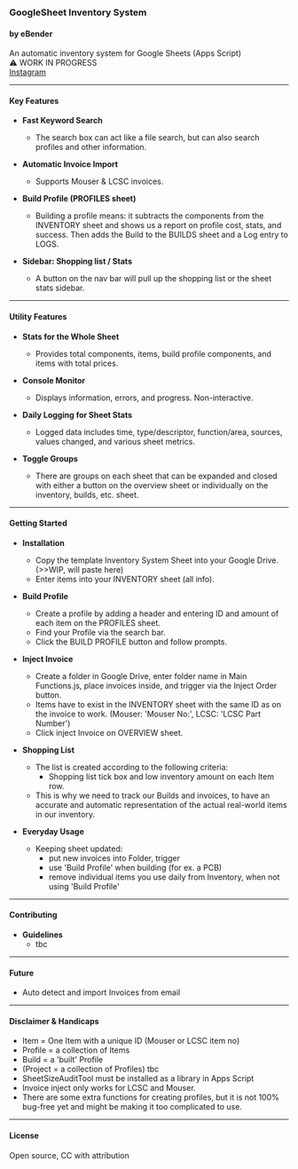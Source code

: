 ### GoogleSheet Inventory System

#### by eBender

An automatic inventory system for Google Sheets (Apps Script)  
⚠️ WORK IN PROGRESS  
[Instagram](https://www.instagram.com/zen.diy)

---

#### Key Features

- **Fast Keyword Search**
  - The search box can act like a file search, but can also search profiles and other information.

- **Automatic Invoice Import**
  - Supports Mouser & LCSC invoices.

- **Build Profile (PROFILES sheet)**
  - Building a profile means: it subtracts the components from the INVENTORY sheet and shows us a report on profile cost, stats, and success. Then adds the Build to the BUILDS sheet and a Log entry to LOGS.

- **Sidebar: Shopping list / Stats**
  - A button on the nav bar will pull up the shopping list or the sheet stats sidebar.

---

#### Utility Features

- **Stats for the Whole Sheet**
  - Provides total components, items, build profile components, and items with total prices.

- **Console Monitor**
  - Displays information, errors, and progress. Non-interactive.

- **Daily Logging for Sheet Stats**
  - Logged data includes time, type/descriptor, function/area, sources, values changed, and various sheet metrics.

- **Toggle Groups**
  - There are groups on each sheet that can be expanded and closed with either a button on the overview sheet or individually on the inventory, builds, etc. sheet.

---

#### Getting Started

- **Installation**
  - Copy the template Inventory System Sheet into your Google Drive. (>>WIP, will paste here)
  - Enter items into your INVENTORY sheet (all info).

- **Build Profile**
  - Create a profile by adding a header and entering ID and amount of each item on the PROFILES sheet.
  - Find your Profile via the search bar.
  - Click the BUILD PROFILE button and follow prompts.

- **Inject Invoice**
  - Create a folder in Google Drive, enter folder name in Main Functions.js, place invoices inside, and trigger via the Inject Order button.
  - Items have to exist in the INVENTORY sheet with the same ID as on the invoice to work. (Mouser: 'Mouser No:', LCSC: 'LCSC Part Number')
  - Click inject Invoice on OVERVIEW sheet.

- **Shopping List**
  - The list is created according to the following criteria:
    - Shopping list tick box and low inventory amount on each Item row.
  - This is why we need to track our Builds and invoices, to have an accurate and automatic representation of the actual real-world items in our inventory.

- **Everyday Usage**
  - Keeping sheet updated:
    - put new invoices into Folder, trigger
    - use 'Build Profile' when building (for ex. a PCB)
    - remove individual items you use daily from Inventory, when not using 'Build Profile'

---

#### Contributing

- **Guidelines**
  - tbc

---

#### Future

- Auto detect and import Invoices from email

---

#### Disclaimer & Handicaps

- Item = One Item with a unique ID (Mouser or LCSC item no)
- Profile = a collection of Items
- Build = a 'built' Profile
- (Project = a collection of Profiles) tbc
- SheetSizeAuditTool must be installed as a library in Apps Script
- Invoice inject only works for LCSC and Mouser.
- There are some extra functions for creating profiles, but it is not 100% bug-free yet and might be making it too complicated to use.

---

#### License

Open source, CC with attribution
